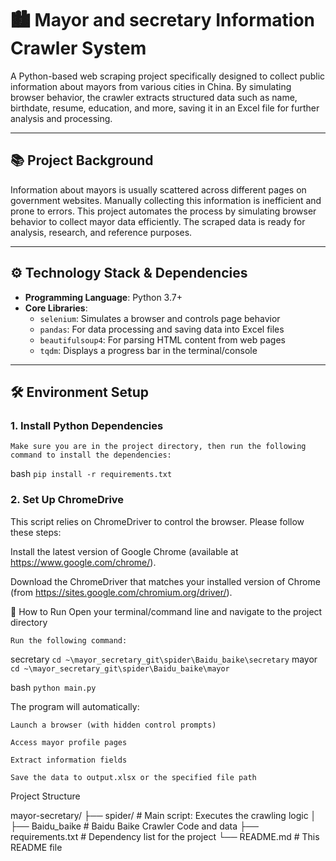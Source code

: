 # 🏙️ Mayor and secretary Information Crawler System

A Python-based web scraping project specifically designed to collect public information about mayors from various cities in China. By simulating browser behavior, the crawler extracts structured data such as name, birthdate, resume, education, and more, saving it in an Excel file for further analysis and processing.

---

## 📚 Project Background

Information about mayors is usually scattered across different pages on government websites. Manually collecting this information is inefficient and prone to errors. This project automates the process by simulating browser behavior to collect mayor data efficiently. The scraped data is ready for analysis, research, and reference purposes.

---

## ⚙️ Technology Stack & Dependencies

- **Programming Language**: Python 3.7+
- **Core Libraries**:
  - `selenium`: Simulates a browser and controls page behavior
  - `pandas`: For data processing and saving data into Excel files
  - `beautifulsoup4`: For parsing HTML content from web pages
  - `tqdm`: Displays a progress bar in the terminal/console

---

## 🛠 Environment Setup

### 1. Install Python Dependencies

    Make sure you are in the project directory, then run the following command to install the dependencies:

bash
`pip install -r requirements.txt`




###  2. Set Up ChromeDrive
This script relies on ChromeDriver to control the browser. Please follow these steps:

Install the latest version of Google Chrome (available at https://www.google.com/chrome/).

Download the ChromeDriver that matches your installed version of Chrome (from https://sites.google.com/chromium.org/driver/).


🚀 How to Run
    Open your terminal/command line and navigate to the project directory

    Run the following command:
secretary
`cd ~\mayor_secretary_git\spider\Baidu_baike\secretary`
mayor
`cd ~\mayor_secretary_git\spider\Baidu_baike\mayor`

bash
`python main.py`

The program will automatically:

    Launch a browser (with hidden control prompts)

    Access mayor profile pages

    Extract information fields

    Save the data to output.xlsx or the specified file path



Project Structure

mayor-secretary/
├── spider/              # Main script: Executes the crawling logic
│ ├── Baidu_baike        # Baidu Baike Crawler Code and data
├── requirements.txt      # Dependency list for the project
└── README.md             # This README file